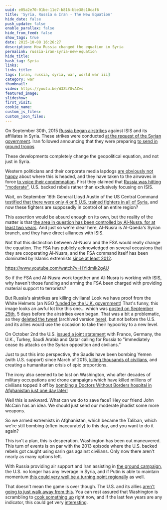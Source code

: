 ```yaml
---
uuid: e05a2e70-01be-11e7-b816-bbe38c10caf6
title: 'Syria, Russia & Iran - The New Equation'
hide_date: false
push_update: false
enable_parallax: false
hide_from_feed: false
show_tags: true
date: 2015-10-08 16:26:27
description: How Russia changed the equation in Syria
permalink: russia-iran-syria-new-equation
hide_title:
hash_tag: Syria
links:
links_title:
tags: [iran, russia, syria, war, world war iii]
category: war
thumbnail:
video: https://youtu.be/W3ZLYUvAZvs
featured_image:
slideshow:
first_visit:
cookie_name:
custom_js_files:
custom_json_files:
---
```

On September 30th, 2015 <a rel="nofollow" href="http://edition.cnn.com/2015/09/30/politics/russia-syria-airstrikes-isis/">Russia began airstrikes</a> against ISIS and its affiliates in Syria. These strikes were conducted <a rel="nofollow" href="http://www.npr.org/sections/thetwo-way/2015/09/30/444679327/russia-begins-conducting-airstrikes-in-syria-at-assads-request">at the request of the Syrian government</a>. Iran followed announcing that they were preparing <a rel="nofollow" href="http://www.reuters.com/article/2015/10/02/us-mideast-crisis-russia-syria-idUSKCN0RV41O20151002">to send in ground troops</a> 

These developments completely change the geopolitical equation, and not just in Syria.

Western politicians and their corporate media lapdogs <a rel="nofollow" href="http://edition.cnn.com/2015/09/09/politics/russia-syria-military-buildup-kerry-lavrov/">are obviously not happy</a> about where this is headed, and they have taken to the airwaves in force <a rel="nofollow" href="http://www.bbc.com/news/uk-34432440">to voice their condemnation</a>. First they claimed that <a rel="nofollow" href="http://www.independent.co.uk/news/world/middle-east/russia-in-syria-cia-backed-moderate-rebels-struck-by-fresh-air-strikes-as-iranian-troops-pour-into-a6676051.html">Russia was hitting &quot;moderate&quot;</a>, U.S. backed rebels rather than exclusively focusing on ISIS.

Wait, on September 16th General Lloyd Austin of the US Central Command <a rel="nofollow" href="http://www.theguardian.com/us-news/2015/sep/16/us-military-syrian-isis-fighters">testified that there were only 4 or 5 U.S. trained fighters in all of Syria</a>, and now these fighters are supposedly in control of an entire region?

This assertion would be absurd enough on its own, but the reality of the matter is that <a rel="nofollow" href="http://www.independent.co.uk/voices/comment/russia-has-entered-a-war-in-syria-it-cannot-afford-to-lose-a6674271.html">the area in question has been controlled by Al-Nusra, for at least two years</a>. And just so we're clear here, Al-Nusra is Al-Qaeda's Syrian branch, and they have direct alliances with ISIS.

Not that this distinction between Al-Nusra and the FSA would really change the equation. The FSA has publicly acknowledged on several occasions that they are cooperating Al-Nusra, and the FSA command itself has been dominated by Islamic extremists <a rel="nofollow" href="http://www.reuters.com/article/2012/12/07/us-syria-crisis-rebels-idUSBRE8B60QX20121207">since at least 2012</a>.

https://www.youtube.com/watch?v=HYIdmlk2gAU

So if the FSA and Al-Nusra work together and Al-Nusra is working with ISIS, why haven't those funding and arming the FSA been charged with providing material support to terrorists?

But Russia's airstrikes are killing civilians! Look we have proof from the White Helmets (an NGO <a rel="nofollow" href="http://www.telegraph.co.uk/news/worldnews/middleeast/syria/11894944/As-the-West-drops-demand-for-Assad-to-go-meet-the-group-the-UK-funds-to-support-his-victims.html">funded by the U.K. government</a>) That's funny, this image looks an awful lot like this one... which was <a href="https://twitter.com/snhr/status/647490545770721281">posted on September 25th</a>, 5 days before the airstrikes even began. That was a bit a problematic, so they <a href="https://twitter.com/SyriaCivilDef/status/649226960753836033">deleted the tweet</a> (archived version <a href="https://archive.is/PuGh3">here</a>), but not before the U.S. and its allies would use the occasion to take their hypocrisy to a new level.

On October 2nd the U.S. <a rel="nofollow" href="http://fortune.com/2015/10/02/west-calls-for-immediate-end-to-russian-airstrike-in-syria/">issued a joint statement</a> with France, Germany, the U.K., Turkey, Saudi Arabia and Qatar calling for Russia to &quot;immediately cease its attacks on the Syrian opposition and civilians.”

Just to put this into perspective, the Saudis have been bombing Yemen (with U.S. support) since March of 2015, <a rel="nofollow" href="http://mondoweiss.net/2015/07/killed-bombing-civilians">killing thousands of civilians</a>, and creating a humanitarian crisis of epic proportions. 

The irony also seemed to be lost on Washington, who after decades of military occupations and drone campaigns which have killed millions of civilians topped it off by <a rel="nofollow" href="https://theintercept.com/2015/10/03/one-day-after-warning-russia-of-civilian-casualties-the-u-s-bombs-a-hospital-in-the-war-obama-ended/">bombing a Doctors Without Borders hospital in Afghanistan just one day later!</a>

Well this is awkward. What can we do to save face? Hey our friend John McCain has an idea. We should just send our moderate jihadist some more weapons.

So we armed extremists in Afghanistan, which became the Taliban, which we're still bombing (often inaccurately) to this day, and you want to do it again?

This isn't a plan, this is desperation. Washington has been out maneuvered. This turn of events is on par with the 2013 episode where the U.S. backed rebels got caught using sarin gas against civilians. Only now there aren't nearly as many options left.

With Russia providing air support and Iran assisting in <a rel="nofollow" href="http://www.theguardian.com/world/2015/oct/07/russian-jets-pound-syrian-provinces-in-fresh-wave-of-attacks-says-watchdog">the ground campaign</a>, the U.S. no longer has any leverage in Syria, and if Putin is able to maintain momentum <a rel="nofollow" href="http://www.haaretz.com/news/middle-east/1.678484">this could very well be a turning point regionally</a> as well.

That doesn't mean the game is over though. The U.S. and its allies <a rel="nofollow" href="http://edition.cnn.com/2015/10/05/politics/russia-ground-campaign-syria-isis/">aren't going to just walk away from this</a>. You can rest assured that Washington is scrambling to <a rel="nofollow" href="http://www.thedailybeast.com/articles/2015/10/05/turkey-threatens-to-shoot-down-russian-planes-that-stray-from-syria.html">cook something up</a> right now, and if the last few years are any indicator, this could get very <a rel="nofollow" href="http://www.businessinsider.com/manned-russian-jets-are-stalking-us-predator-drones-in-syria-2015-10">interesting</a>.